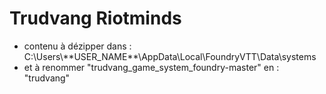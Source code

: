 # Trudvang Riotminds

<ul>
    <li>contenu à dézipper dans : C:\Users\**USER_NAME**\AppData\Local\FoundryVTT\Data\systems</li>
    <li>et à renommer "trudvang_game_system_foundry-master" en : "trudvang"</li>
</ul>